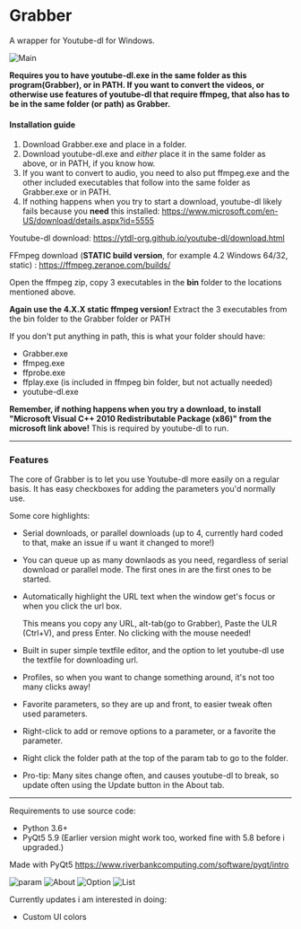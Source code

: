 # Grabber
A wrapper for Youtube-dl for Windows. 

![Main](https://i.imgur.com/Tdd2oHt.png)

**Requires you to have youtube-dl.exe in the same folder as this program(Grabber), or in PATH. 
If you want to convert the videos, or otherwise use features of youtube-dl that require ffmpeg,
that also has to be in the same folder (or path) as Grabber.** 

#### Installation guide

1. Download Grabber.exe and place in a folder.
2. Download youtube-dl.exe and *either* place it in the same folder as above, or in PATH, if you know how. 
3. If you want to convert to audio, you need to also put ffmpeg.exe and the other included executables that follow into the same folder as Grabber.exe or in PATH.
4. If nothing happens when you try to start a download, youtube-dl likely fails because you **need** this installed:
 https://www.microsoft.com/en-US/download/details.aspx?id=5555

Youtube-dl download: 
https://ytdl-org.github.io/youtube-dl/download.html

FFmpeg download (**STATIC build version**, for example 4.2 Windows 64/32, static) : 
https://ffmpeg.zeranoe.com/builds/

Open the ffmpeg zip, copy 3 executables in the **bin** folder to the locations mentioned above.

**Again use the 4.X.X static ffmpeg version!** Extract the 3 executables from the bin folder to the Grabber folder or PATH

If you don't put anything in path, this is what your folder should have:
- Grabber.exe
- ffmpeg.exe
- ffprobe.exe
- ffplay.exe (is included in ffmpeg bin folder, but not actually needed)
- youtube-dl.exe

**Remember, if nothing happens when you try a download, to install "Microsoft Visual C++ 2010 Redistributable Package (x86)" from the microsoft link above!** This is required by youtube-dl to run.

______

### Features

The core of Grabber is to let you use Youtube-dl more easily on a regular basis. It has easy checkboxes for adding the parameters you'd normally use. 

Some core highlights:
* Serial downloads, or parallel downloads (up to 4, currently hard coded to that, make an issue if u want it changed to more!)
* You can queue up as many downlaods as you need, regardless of serial download or parallel mode. The first ones in are the first ones to be started. 
* Automatically highlight the URL text when the window get's focus or when you click the url box. 
 
  This means you copy any URL, alt-tab(go to Grabber), Paste the ULR (Ctrl+V), and press Enter. No clicking with the mouse needed!
* Built in super simple textfile editor, and the option to let youtube-dl use the textfile for downloading url.
* Profiles, so when you want to change something around, it's not too many clicks away! 
* Favorite parameters, so they are up and front, to easier tweak often used parameters. 
* Right-click to add or remove options to a parameter, or a favorite the parameter.
* Right click the folder path at the top of the param tab to go to the folder.
* Pro-tip: Many sites change often, and causes youtube-dl to break, so update often using the Update button in the About tab. 
 
______

Requirements to use source code:

* Python 3.6+ 
* PyQt5 5.9 (Earlier version might work too, worked fine with 5.8 before i upgraded.) 

Made with PyQt5 https://www.riverbankcomputing.com/software/pyqt/intro


![param](https://i.imgur.com/4jFwhFe.png) ![About](https://i.imgur.com/52Fy75J.png) 
![Option](https://i.imgur.com/ceYwgyS.png) ![List](https://i.imgur.com/L0PL5OH.png)


Currently updates i am interested in doing:
* Custom UI colors


